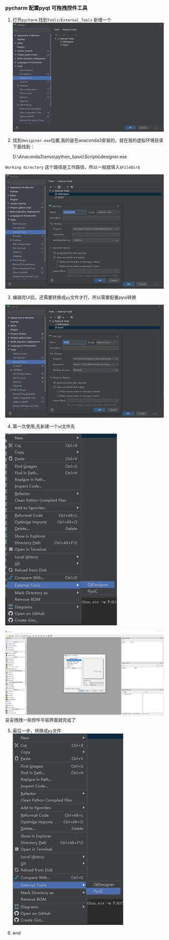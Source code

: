 ### pycharm 配置pyqt 可拖拽控件工具

1. 打开`pycharm` 找到`Tools/External_Tools` 新增一个
![external](res/external_tools.png)
2. 找到`desiginer.exe`位置,我的是在anaconda3安装的，就在我的虚拟环境目录下面找到：

    D:\Anaconda3\envs\python_basic\Scripts\designer.exe

`Working directory` 这个路径是工作路径，所以一般就填入`$FileDir$`

![QtDesigner](res/QtDesigner.png)

3. 编辑完UI后，还需要转换成`py`文件才行，所以需要配置pyui转换

![pyui](res/pyui.png)

4. 第一次使用,先新建一个ui文件先

  ![desiginer_2](res/designer_2.png)

  ![qtdesigner_1](res/qtdesigner_1.png)
  妥妥拽拽一些控件华丽界面就完成了

5.  最后一步，转换成`py`文件
  ![designer_3](res/designer_3.png)

6. end
